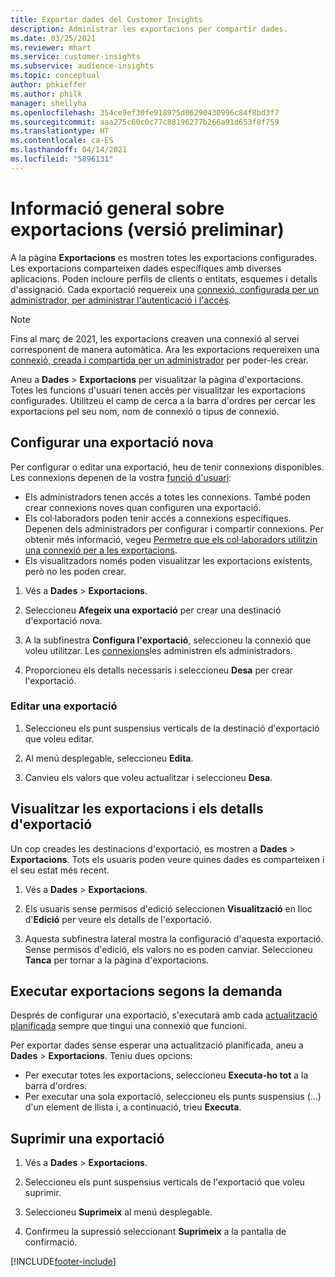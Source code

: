 ```yaml
---
title: Exportar dades del Customer Insights
description: Administrar les exportacions per compartir dades.
ms.date: 03/25/2021
ms.reviewer: mhart
ms.service: customer-insights
ms.subservice: audience-insights
ms.topic: conceptual
author: phkieffer
ms.author: philk
manager: shellyha
ms.openlocfilehash: 354ce9ef30fe918975d06290430996c84f8bd3f7
ms.sourcegitcommit: aaa275c60c0c77c88196277b266a91d653f8f759
ms.translationtype: HT
ms.contentlocale: ca-ES
ms.lasthandoff: 04/14/2021
ms.locfileid: "5896131"
---
```

# <a name="exports-preview-overview"></a>Informació general sobre exportacions (versió preliminar)

A la pàgina **Exportacions** es mostren totes les exportacions configurades. Les exportacions comparteixen dades específiques amb diverses aplicacions. Poden incloure perfils de clients o entitats, esquemes i detalls d'assignació. Cada exportació requereix una [connexió, configurada per un administrador, per administrar l'autenticació i l'accés](connections.md).

> [!NOTE]
> Fins al març de 2021, les exportacions creaven una connexió al servei corresponent de manera automàtica. Ara les exportacions requereixen una [connexió, creada i compartida per un administrador](connections.md) per poder-les crear.

Aneu a **Dades** > **Exportacions** per visualitzar la pàgina d'exportacions. Totes les funcions d'usuari tenen accés per visualitzar les exportacions configurades. Utilitzeu el camp de cerca a la barra d'ordres per cercar les exportacions pel seu nom, nom de connexió o tipus de connexió.

## <a name="set-up-a-new-export"></a>Configurar una exportació nova

Per configurar o editar una exportació, heu de tenir connexions disponibles. Les connexions depenen de la vostra [funció d'usuari](permissions.md):
- Els administradors tenen accés a totes les connexions. També poden crear connexions noves quan configuren una exportació.
- Els col·laboradors poden tenir accés a connexions específiques. Depenen dels administradors per configurar i compartir connexions. Per obtenir més informació, vegeu [Permetre que els col·laboradors utilitzin una connexió per a les exportacions](connections.md#allow-contributors-to-use-a-connection-for-exports).
- Els visualitzadors només poden visualitzar les exportacions existents, però no les poden crear.

1. Vés a **Dades** > **Exportacions**.

1. Seleccioneu **Afegeix una exportació** per crear una destinació d'exportació nova.

1. A la subfinestra **Configura l'exportació**, seleccioneu la connexió que voleu utilitzar. Les [connexions](connections.md)les administren els administradors. 

1. Proporcioneu els detalls necessaris i seleccioneu **Desa** per crear l'exportació.

### <a name="edit-an-export"></a>Editar una exportació

1. Seleccioneu els punt suspensius verticals de la destinació d'exportació que voleu editar.

1. Al menú desplegable, seleccioneu **Edita**.

1. Canvieu els valors que voleu actualitzar i seleccioneu **Desa**.

## <a name="view-exports-and-export-details"></a>Visualitzar les exportacions i els detalls d'exportació

Un cop creades les destinacions d'exportació, es mostren a **Dades** > **Exportacions**. Tots els usuaris poden veure quines dades es comparteixen i el seu estat més recent.

1. Vés a **Dades** > **Exportacions**.

1. Els usuaris sense permisos d'edició seleccionen **Visualització** en lloc d'**Edició** per veure els detalls de l'exportació.

1. Aquesta subfinestra lateral mostra la configuració d'aquesta exportació. Sense permisos d'edició, els valors no es poden canviar. Seleccioneu **Tanca** per tornar a la pàgina d'exportacions.

## <a name="run-exports-on-demand"></a>Executar exportacions segons la demanda

Després de configurar una exportació, s'executarà amb cada [actualització planificada](system.md#schedule-tab) sempre que tingui una connexió que funcioni.

Per exportar dades sense esperar una actualització planificada, aneu a **Dades** > **Exportacions**. Teniu dues opcions:

- Per executar totes les exportacions, seleccioneu **Executa-ho tot** a la barra d'ordres. 
- Per executar una sola exportació, seleccioneu els punts suspensius (...) d'un element de llista i, a continuació, trieu **Executa**.

## <a name="remove-an-export"></a>Suprimir una exportació

1. Vés a **Dades** > **Exportacions**.

1. Seleccioneu els punt suspensius verticals de l'exportació que voleu suprimir.

1. Seleccioneu **Suprimeix** al menú desplegable.

1. Confirmeu la supressió seleccionant **Suprimeix** a la pantalla de confirmació.


[!INCLUDE[footer-include](../includes/footer-banner.md)]
